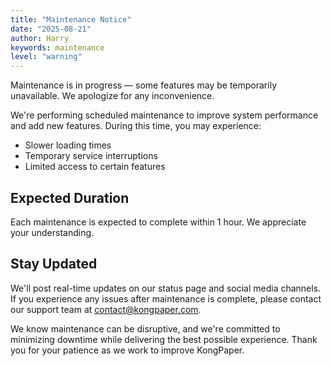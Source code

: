 ```yaml
---
title: "Maintenance Notice"
date: "2025-08-21"
author: Harry
keywords: maintenance
level: "warning"
---
```


Maintenance is in progress — some features may be temporarily unavailable. We apologize for any inconvenience.

We're performing scheduled maintenance to improve system performance and add new features. During this time, you may experience:
- Slower loading times
- Temporary service interruptions
- Limited access to certain features

## Expected Duration

Each maintenance is expected to complete within 1 hour. We appreciate your understanding.

## Stay Updated

We'll post real-time updates on our status page and social media channels. If you experience any issues after maintenance is complete, please contact our support team at [contact@kongpaper.com](mailto:contact@kongpaper.com).

We know maintenance can be disruptive, and we're committed to minimizing downtime while delivering the best possible experience. Thank you for your patience as we work to improve KongPaper.
